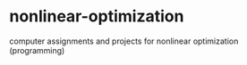 # nonlinear-optimization
computer assignments and projects for nonlinear optimization (programming)
